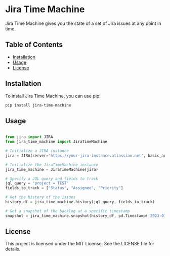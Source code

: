 # Jira Time Machine

Jira Time Machine gives you the state of a set of Jira issues at any point in time.

## Table of Contents

- [Installation](#installation)
- [Usage](#usage)
- [License](#license)

## Installation

To install Jira Time Machine, you can use pip:

```sh
pip install jira-time-machine
```

## Usage

```python

from jira import JIRA
from jira_time_machine import JiraTimeMachine

# Initialize a JIRA instance
jira = JIRA(server='https://your-jira-instance.atlassian.net', basic_auth=('email', 'api_token'))

# Initialize the JiraTimeMachine instance
jira_time_machine = JiraTimeMachine(jira)

# Specify a JQL query and fields to track
jql_query = "project = TEST"
fields_to_track = ["Status", "Assignee", "Priority"]

# Get the history of the issues
history_df = jira_time_machine.history(jql_query, fields_to_track)

# Get a snapshot of the backlog at a specific timestamp
snapshot = jira_time_machine.snapshot(history_df, pd.Timestamp('2023-01-01'))
```

## License

This project is licensed under the MIT License. See the LICENSE file for details.

